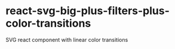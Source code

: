 # react-svg-big-plus-filters-plus-color-transitions

SVG react component with linear color transitions
